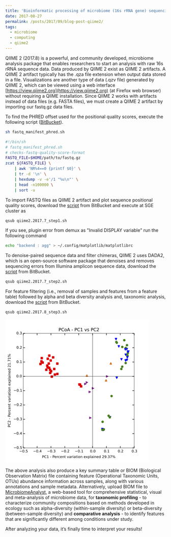 ```yaml
---
title: 'Bioinformatic processing of microbiome (16s rRNA gene) sequencing data - QIIME 2 (2017.8)'
date: 2017-08-27
permalink: /posts/2017/09/blog-post-qiime2/
tags:
  - microbiome
  - computing
  - qiime2
---
```

QIIME 2 (2017.8) is a powerful, and community developed, microbiome analysis package that enables researchers to start an analysis with raw 16s rRNA sequence data. Data produced by QIIME 2 exist as QIIME 2 artifacts. A QIIME 2 artifact typically has the .qza file extension when output data stored in a file. Visualizations are another type of data (.qzv file) generated by QIIME 2, which can be viewed using a web interface [https://view.qiime2.org](https://view.qiime2.org) (at Firefox web browser) without requiring a QIIME installation. Since QIIME 2 works with artifacts instead of data files (e.g. FASTA files), we must create a QIIME 2 artifact by importing our fastq.gz data files. 

To find the PHRED offset used for the positional quality scores, execute  the following script ([BitBucket](https://bitbucket.org/adinasarapu/clustercomputing/src/6e3396384fc31cdb4703534a4ca42d7f6a979954/fastq_manifest_phred.sh)).
```bash 
sh fastq_manifest_phred.sh
```
```bash
#!/bin/sh
# fastq_manifest_phred.sh
# checks-fastq-quality-score-format
FASTQ_FILE=$HOME/path/to/fastq.gz
zcat ${FASTQ_FILE} \
	| awk 'NR%4==0 {printf $0}' \
	| tr -d '\n' \
	| hexdump -v -e'/1 "%u\n"' \
	| head -n100000 \
	| sort -u
```
To import FASTQ files as QIIME 2 artifact and plot sequence positional quality scores, download the [script](https://bitbucket.org/adinasarapu/clustercomputing/src/6e3396384fc31cdb4703534a4ca42d7f6a979954/qiime2.2017.7_step1.sh) from BitBucket and execute at SGE cluster as
```bash
qsub qiime2.2017.7_step1.sh
```
If you see, plugin error from demux as "Invalid DISPLAY variable" run the following command 
```bash
echo "backend : agg" > ~/.config/matplotlib/matplotlibrc
```
To denoise-paired sequence data and filter chimeras, QIIME 2 uses DADA2, which is an open-source software package that denoises and removes sequencing errors from Illumina amplicon sequence data, download the [script](https://bitbucket.org/adinasarapu/clustercomputing/src/6e3396384fc31cdb4703534a4ca42d7f6a979954/qiime2.2017.7_step2.sh) from BitBucket.
```bash
qsub qiime2.2017.7_step2.sh
```
For feature filtering (i.e., removal of samples and features from a feature table) followed by alpha and beta diversity analysis and, taxonomic analysis, download the [script](https://bitbucket.org/adinasarapu/clustercomputing/src/b75f3b7d4eb37cbb0e9a3799094ebcca3dbf54ee/qiime2.2017.8_step3.sh) from BitBucket.
```bash
qsub qiime2.2017.8_step3.sh
```
![PC1vsPC2plot](/images/PC1vsPC2plot_100px.png)

The above analysis also produce a key summary table or BIOM (Biological Observation Matrix) file containing feature (Operational Taxonomic Units, OTUs) abundance information across samples, along with various annotations and sample metadata. Alternatively, upload BIOM file to [MicrobiomeAnalyst](http://www.microbiomeanalyst.ca), a web-based tool for comprehensive statistical, visual and meta-analysis of microbiome data, for <b>taxonomic profiling</b> - to characterize community compositions based on methods developed in ecology such as alpha-diversity (within-sample diversity) or beta-diversity (between-sample diversity) and <b>comparative analysis</b> - to identify features that are significantly different among conditions under study.  

After analyzing your data, it’s finally time to interpret your results! 

